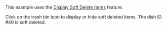 This example uses the [Display Soft Delete Items](https://livewire-powergrid.com/table-features/header-and-footer.html#display-soft-deleted-records) feature.

Click on the trash bin icon to display or hide soft deleted items. The dish ID #40 is soft deleted.
